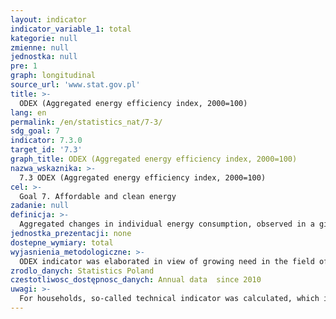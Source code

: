 ```yaml
---
layout: indicator
indicator_variable_1: total
kategorie: null
zmienne: null
jednostka: null
pre: 1
graph: longitudinal
source_url: 'www.stat.gov.pl'
title: >-
  ODEX (Aggregated energy efficiency index, 2000=100)
lang: en
permalink: /en/statistics_nat/7-3/
sdg_goal: 7
indicator: 7.3.0
target_id: '7.3'
graph_title: ODEX (Aggregated energy efficiency index, 2000=100)
nazwa_wskaznika: >-
  7.3 ODEX (Aggregated energy efficiency index, 2000=100)
cel: >-
  Goal 7. Affordable and clean energy
zadanie: null
definicja: >-
  Aggregated changes in individual energy consumption, observed in a given time on defined level of final use, calculated as the quotient of the actual energy consumption in a given year and the theoretical energy consumption not taking into account individual use effect (i.e. on assumption of previous energy intensity of given product production process).
jednostka_prezentacji: none
dostepne_wymiary: total
wyjasnienia_metodologiczne: >-
  ODEX indicator was elaborated in view of growing need in the field of monitoring energy efficiency, and in order to obtain understandable, simple to elaborate and comparable indicator, illustrating the progress in the energy efficiency in European Union member states.ODEX indicator is useful to monitor the realization of indicative target concerning energy efficiency as set out in directive 2006/32/WE on energy end-use efficiency and energy services.Currently, two alternative methods are used to calculate ODEX indicator. The result of both methods is identical.First of them (aggregation method based on individual consumption effect) connects the progress in the energy efficiency obtained in all subsectors on the basis of saved energy (e.g. Mtoe): based on &ldquo individual consumption effect”.Second method (weighted indicator method) weights separate indicator of individual consumption of each subsector on the basis of its share in energy consumption of total sector.ODEX indicator does not reflect current level of energy intensity, but the progress in reference to base year. The lower indicator, the higher improvement of energy use efficiency.
zrodlo_danych: Statistics Poland
czestotliwosc_dostępnosc_danych: Annual data  since 2010
uwagi: >-
  For households, so-called technical indicator was calculated, which is based on improvement of technical parameters of apartments used. The changes of inhabitants behaviors resulting in higher energy consumption are not taken into consideration. Due to the lack of official data on individual fuel consumption by different means of transport, the indicator is calculated based on estimated parameters, thus it can be burdened with error.
---
```

